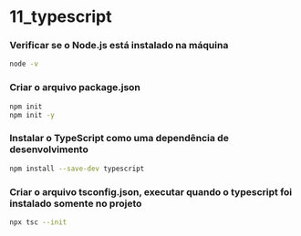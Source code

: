 # 11_typescript

### Verificar se o Node.js está instalado na máquina
```bash
node -v
```

### Criar o arquivo package.json
```bash
npm init
npm init -y
```

### Instalar o TypeScript como uma dependência de desenvolvimento
```bash
npm install --save-dev typescript
```

### Criar o arquivo tsconfig.json, executar quando o typescript foi instalado somente no projeto
```bash
npx tsc --init
```